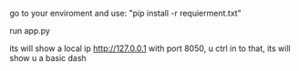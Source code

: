 go to your enviroment and use:
"pip install -r requierment.txt" 

run app.py

its will show a local ip http://127.0.0.1 with port 8050, u ctrl in to that, its will show u a basic dash
